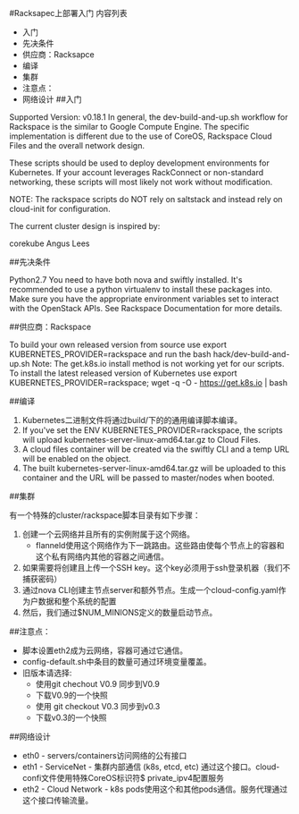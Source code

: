 #Racksapec上部署入门
内容列表
* 入门
* 先决条件
* 供应商：Racksapce
* 编译
* 集群
* 注意点：
* 网络设计
##入门

Supported Version: v0.18.1
In general, the dev-build-and-up.sh workflow for Rackspace is the similar to Google Compute Engine. The specific implementation is different due to the use of CoreOS, Rackspace Cloud Files and the overall network design.

These scripts should be used to deploy development environments for Kubernetes. If your account leverages RackConnect or non-standard networking, these scripts will most likely not work without modification.

NOTE: The rackspace scripts do NOT rely on saltstack and instead rely on cloud-init for configuration.

The current cluster design is inspired by:

corekube
Angus Lees

##先决条件

Python2.7
You need to have both nova and swiftly installed. It's recommended to use a python virtualenv to install these packages into.
Make sure you have the appropriate environment variables set to interact with the OpenStack APIs. See Rackspace Documentation for more details.

##供应商：Rackspace

To build your own released version from source use export KUBERNETES_PROVIDER=rackspace and run the bash hack/dev-build-and-up.sh
Note: The get.k8s.io install method is not working yet for our scripts.
To install the latest released version of Kubernetes use export KUBERNETES_PROVIDER=rackspace; wget -q -O - https://get.k8s.io | bash

##编译

1. Kubernetes二进制文件将通过build/下的的通用编译脚本编译。
2. If you've set the ENV KUBERNETES_PROVIDER=rackspace, the scripts will upload kubernetes-server-linux-amd64.tar.gz to Cloud Files.
3. A cloud files container will be created via the swiftly CLI and a temp URL will be enabled on the object.
4. The built kubernetes-server-linux-amd64.tar.gz will be uploaded to this container and the URL will be passed to master/nodes when booted.

##集群

有一个特殊的cluster/rackspace脚本目录有如下步骤：
1. 创建一个云网络并且所有的实例附属于这个网络。
    * flanneld使用这个网络作为下一跳路由。这些路由使每个节点上的容器和这个私有网络内其他的容器之间通信。
2. 如果需要将创建且上传一个SSH key。这个key必须用于ssh登录机器（我们不捕获密码）
3. 通过nova CLI创建主节点server和额外节点。生成一个cloud-config.yaml作为户数据和整个系统的配置
4. 然后，我们通过$NUM_MINIONS定义的数量启动节点。

##注意点：

* 脚本设置eth2成为云网络，容器可通过它通信。
* config-default.sh中条目的数量可通过环境变量覆盖。 
* 旧版本请选择:
    * 使用git chechout V0.9 同步到V0.9
    * 下载V0.9的一个快照
    * 使用 git checkout V0.3 同步到v0.3
    * 下载v0.3的一个快照

##网络设计

* eth0 - servers/containers访问网络的公有接口
* eth1 - ServiceNet - 集群内部通信 (k8s, etcd, etc) 通过这个接口。cloud-confi文件使用特殊CoreOS标识符$ private_ipv4配置服务
* eth2 - Cloud Network - k8s pods使用这个和其他pods通信。服务代理通过这个接口传输流量。